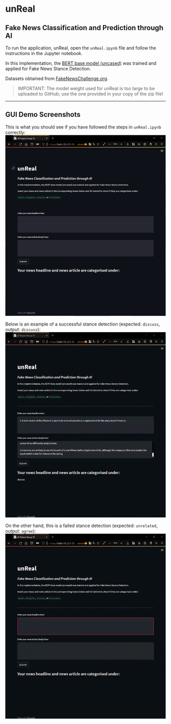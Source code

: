 # unReal
## Fake News Classification and Prediction through AI

To run the application, unReal, open the `unReal.ipynb` file and follow the instructions in the Jupyter notebook.

In this implementation, the [BERT base model (uncased)](https://github.com/google-research/bert) was trained and applied for Fake News Stance Detection.

Datasets obtained from [FakeNewsChallenge.org](https://fakenewschallenge.org/).

> IMPORTANT: The model weight used for unReal is too large to be uploaded to GitHub; use the one provided in your copy of the zip file!

---

## GUI Demo Screenshots

This is what you should see if you have followed the steps in `unReal.ipynb` correctly:
![home page](https://github.com/SzeChang/Fake_News_Challenge/blob/1bb7166aca128592d1f29f295dbc9f01dd4ebc4a/GUI%20demo%20pics/home_page.png)


Below is an example of a successful stance detection (expected: `discuss`, output: `discuss`):
![test case bad](https://github.com/SzeChang/Fake_News_Challenge/blob/1bb7166aca128592d1f29f295dbc9f01dd4ebc4a/GUI%20demo%20pics/test_case_bad.gif)


On the other hand, this is a failed stance detection (expected: `unrelated`, output: `agree`):
![test case good](https://github.com/SzeChang/Fake_News_Challenge/blob/1bb7166aca128592d1f29f295dbc9f01dd4ebc4a/GUI%20demo%20pics/test_case_good.gif)
